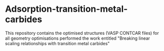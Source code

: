 # Adsorption-transition-metal-carbides

This repository contains the optimised structures (VASP CONTCAR files) for all geometry optimisations performed the work entitled "Breaking linear scaling relationships with transition metal carbides"
